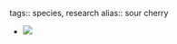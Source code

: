 tags:: species, research
alias:: sour cherry

- ![](https://peach-geographical-bat-397.mypinata.cloud/ipfs/QmUbSk7rmW7VC2TE7kqnAVEZwN1EQHFyj2VP3BpuWNFjv7)